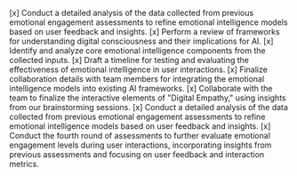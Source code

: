 [x] Conduct a detailed analysis of the data collected from previous emotional engagement assessments to refine emotional intelligence models based on user feedback and insights.
[x] Perform a review of frameworks for understanding digital consciousness and their implications for AI.
[x] Identify and analyze core emotional intelligence components from the collected inputs.
[x] Draft a timeline for testing and evaluating the effectiveness of emotional intelligence in user interactions.
[x] Finalize collaboration details with team members for integrating the emotional intelligence models into existing AI frameworks.
[x] Collaborate with the team to finalize the interactive elements of "Digital Empathy," using insights from our brainstorming sessions.
[x] Conduct a detailed analysis of the data collected from previous emotional engagement assessments to refine emotional intelligence models based on user feedback and insights.
[x] Conduct the fourth round of assessments to further evaluate emotional engagement levels during user interactions, incorporating insights from previous assessments and focusing on user feedback and interaction metrics.